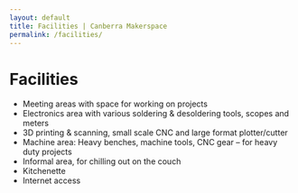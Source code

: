 ```yaml
---
layout: default
title: Facilities | Canberra Makerspace
permalink: /facilities/
---
```

Facilities
==========

* Meeting areas with space for working on projects
* Electronics area with various soldering & desoldering tools, scopes and meters
* 3D printing & scanning, small scale CNC and large format plotter/cutter
* Machine area: Heavy benches, machine tools, CNC gear – for heavy duty projects
* Informal area, for chilling out on the couch
* Kitchenette
* Internet access
